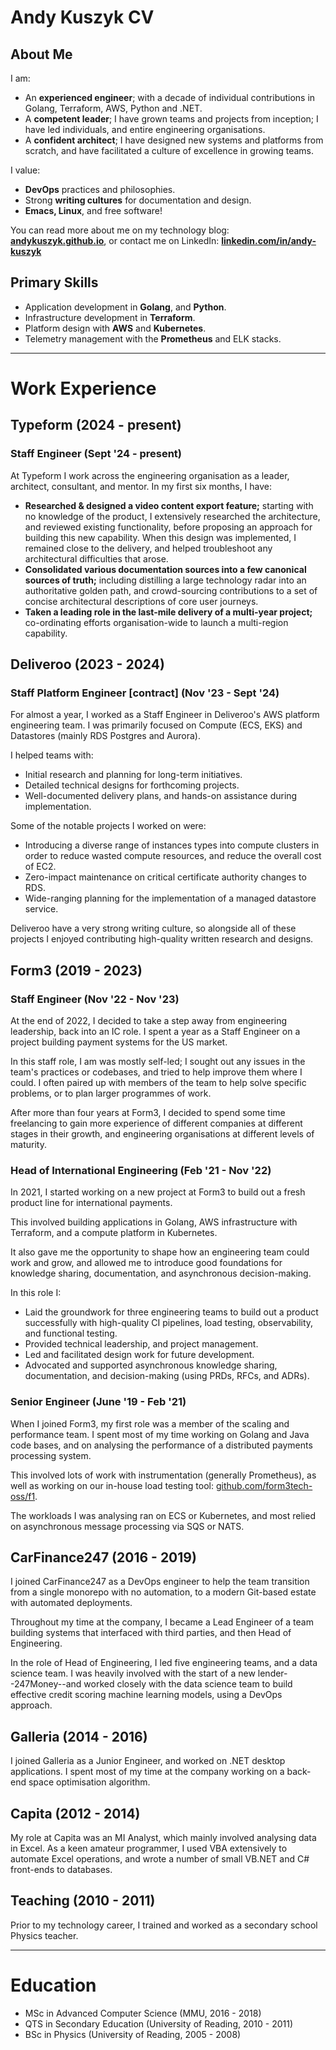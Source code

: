 # Andy Kuszyk CV

## About Me
I am:

- An **experienced engineer**; with a decade of individual contributions in Golang, Terraform, AWS, Python and .NET.
- A **competent leader**; I have grown teams and projects from inception; I have led individuals, and entire engineering organisations.
- A **confident architect**; I have designed new systems and platforms from scratch, and have facilitated a culture of excellence in growing teams.

I value:

- **DevOps** practices and philosophies.
- Strong **writing cultures** for documentation and design.
- **Emacs, Linux**, and free software!

You can read more about me on my technology blog: [**andykuszyk.github.io**](https://andykuszyk.github.io), or contact me on LinkedIn: [**linkedin.com/in/andy-kuszyk**](https://www.linkedin.com/in/andy-kuszyk/)

## Primary Skills
- Application development in **Golang**, and **Python**.
- Infrastructure development in **Terraform**.
- Platform design with **AWS** and **Kubernetes**.
- Telemetry management with the **Prometheus** and ELK stacks.

---

# Work Experience
## Typeform (2024 - present)
### Staff Engineer (Sept '24 - present)
At Typeform I work across the engineering organisation as a leader, architect, consultant, and mentor. In my first six months, I have:

- **Researched & designed a video content export feature;** starting with no knowledge of the product, I extensively researched the architecture, and reviewed existing functionality, before proposing an approach for building this new capability. When this design was implemented, I remained close to the delivery, and helped troubleshoot any architectural difficulties that arose.
- **Consolidated various documentation sources into a few canonical sources of truth;** including distilling a large technology radar into an authoritative golden path, and crowd-sourcing contributions to a set of concise architectural descriptions of core user journeys. 
- **Taken a leading role in the last-mile delivery of a multi-year project;** co-ordinating efforts organisation-wide to launch a multi-region capability.

## Deliveroo (2023 - 2024)
### Staff Platform Engineer [contract] (Nov '23 - Sept '24)
For almost a year, I worked as a Staff Engineer in Deliveroo's AWS platform engineering team. I was primarily focused on Compute (ECS, EKS) and Datastores (mainly RDS Postgres and Aurora).

I helped teams with:

- Initial research and planning for long-term initiatives.
- Detailed technical designs for forthcoming projects.
- Well-documented delivery plans, and hands-on assistance during implementation.

Some of the notable projects I worked on were:

- Introducing a diverse range of instances types into compute clusters in order to reduce wasted compute resources, and reduce the overall cost of EC2.
- Zero-impact maintenance on critical certificate authority changes to RDS.
- Wide-ranging planning for the implementation of a managed datastore service.

Deliveroo have a very strong writing culture, so alongside all of these projects I enjoyed contributing high-quality written research and designs.

## Form3 (2019 - 2023)
### Staff Engineer (Nov '22 - Nov '23)
At the end of 2022, I decided to take a step away from engineering leadership, back into an IC role. I spent a year as a Staff Engineer on a project building payment systems for the US market.

In this staff role, I am was mostly self-led; I sought out any issues in the team's practices or codebases, and tried to help improve them where I could. I often paired up with members of the team to help solve specific problems, or to plan larger programmes of work.

After more than four years at Form3, I decided to spend some time freelancing to gain more experience of different companies at different stages in their growth, and engineering organisations at different levels of maturity.

### Head of International Engineering (Feb '21 - Nov '22)
In 2021, I started working on a new project at Form3 to build out a fresh product line for international payments.

This involved building applications in Golang, AWS infrastructure with Terraform, and a compute platform in Kubernetes.

It also gave me the opportunity to shape how an engineering team could work and grow, and allowed me to introduce good foundations for knowledge sharing, documentation, and asynchronous decision-making.

In this role I:

- Laid the groundwork for three engineering teams to build out a product successfully with high-quality CI pipelines, load testing, observability, and functional testing.
- Provided technical leadership, and project management.
- Led and facilitated design work for future development.
- Advocated and supported asynchronous knowledge sharing, documentation, and decision-making (using PRDs, RFCs, and ADRs).

### Senior Engineer (June '19 - Feb '21)
When I joined Form3, my first role was a member of the scaling and performance team. I spent most of my time working on Golang and Java code bases, and on analysing the performance of a distributed payments processing system.

This involved lots of work with instrumentation (generally Prometheus), as well as working on our in-house load testing tool: [github.com/form3tech-oss/f1](https://github.com/form3tech-oss/f1).

The workloads I was analysing ran on ECS or Kubernetes, and most relied on asynchronous message processing via SQS or NATS.

## CarFinance247 (2016 - 2019)
I joined CarFinance247 as a DevOps engineer to help the team transition from a single monorepo with no automation, to a modern Git-based estate with automated deployments.

Throughout my time at the company, I became a Lead Engineer of a team building systems that interfaced with third parties, and then Head of Engineering.

In the role of Head of Engineering, I led five engineering teams, and a data science team. I was heavily involved with the start of a new lender--247Money--and worked closely with the data science team to build effective credit scoring machine learning models, using a DevOps approach.

## Galleria (2014 - 2016)
I joined Galleria as a Junior Engineer, and worked on .NET desktop applications. I spent most of my time at the company working on a back-end space optimisation algorithm.

## Capita (2012 - 2014)
My role at Capita was an MI Analyst, which mainly involved analysing data in Excel. As a keen amateur programmer, I used VBA extensively to automate Excel operations, and wrote a number of small VB.NET and C# front-ends to databases.

## Teaching (2010 - 2011)
Prior to my technology career, I trained and worked as a secondary school Physics teacher.

---

# Education
- MSc in Advanced Computer Science (MMU, 2016 - 2018)
- QTS in Secondary Education (University of Reading, 2010 - 2011)
- BSc in Physics (University of Reading, 2005 - 2008)
